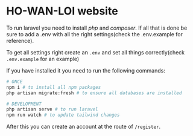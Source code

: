 # HO-WAN-LOI website

To run laravel you need to install *php* and *composer*. If all that is done be sure to add a .env with all the right settings(check the .env.example for reference).

To get all settings right create an `.env` and set all things correctly(check `.env.example` for an example)

If you have installed it you need to run the following commands:

```bash
# ONCE
npm i # to install all npm packages
php artisan migrate:fresh # to ensure all databases are installed

# DEVELOPMENT
php artisan serve # to run laravel
npm run watch # to update tailwind changes
```

After this you can create an account at the route of `/register`.
